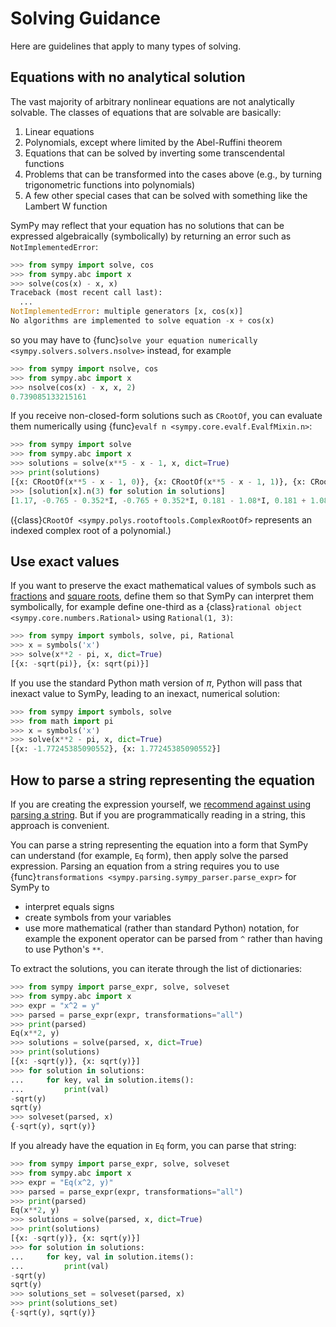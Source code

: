 # Solving Guidance

Here are guidelines that apply to many types of solving.

## Equations with no analytical solution

The vast majority of arbitrary nonlinear equations are not analytically 
solvable. The classes of equations that are solvable are basically:
1. Linear equations
2. Polynomials, except where limited by the Abel-Ruffini theorem
3. Equations that can be solved by inverting some transcendental functions
4. Problems that can be transformed into the cases above 
(e.g., by turning trigonometric functions into polynomials)
5. A few other special cases that can be solved with something like the
Lambert W function

SymPy may reflect that your equation has no solutions that can be expressed 
algebraically (symbolically) by returning an error such as 
`NotImplementedError`:

```py
>>> from sympy import solve, cos
>>> from sympy.abc import x
>>> solve(cos(x) - x, x)
Traceback (most recent call last):
  ...
NotImplementedError: multiple generators [x, cos(x)]
No algorithms are implemented to solve equation -x + cos(x)
```

so you may have to {func}`solve your equation numerically
<sympy.solvers.solvers.nsolve>` instead, for example

```py
>>> from sympy import nsolve, cos
>>> from sympy.abc import x
>>> nsolve(cos(x) - x, x, 2)
0.739085133215161
```

If you receive non-closed-form solutions such as `CRootOf`, you can evaluate
them numerically using {func}`evalf n <sympy.core.evalf.EvalfMixin.n>`:

```py
>>> from sympy import solve
>>> from sympy.abc import x
>>> solutions = solve(x**5 - x - 1, x, dict=True)
>>> print(solutions)
[{x: CRootOf(x**5 - x - 1, 0)}, {x: CRootOf(x**5 - x - 1, 1)}, {x: CRootOf(x**5 - x - 1, 2)}, {x: CRootOf(x**5 - x - 1, 3)}, {x: CRootOf(x**5 - x - 1, 4)}]
>>> [solution[x].n(3) for solution in solutions]
[1.17, -0.765 - 0.352*I, -0.765 + 0.352*I, 0.181 - 1.08*I, 0.181 + 1.08*I]
```

({class}`CRootOf <sympy.polys.rootoftools.ComplexRootOf>` represents an 
indexed complex root of a polynomial.)

## Use exact values

If you want to preserve the exact mathematical values of symbols such as
[fractions](tutorial-gotchas-final-notes) and [square
roots](symbolic-computation), define them so that SymPy can interpret them
symbolically, for example define one-third as a {class}`rational object <sympy.core.numbers.Rational>` using `Rational(1, 3)`:

```py
>>> from sympy import symbols, solve, pi, Rational
>>> x = symbols('x')
>>> solve(x**2 - pi, x, dict=True)
[{x: -sqrt(pi)}, {x: sqrt(pi)}]
```

If you use the standard Python math version of $\pi$, Python will pass that
inexact value to SymPy, leading to an inexact, numerical solution:

```py
>>> from sympy import symbols, solve
>>> from math import pi
>>> x = symbols('x')
>>> solve(x**2 - pi, x, dict=True)
[{x: -1.77245385090552}, {x: 1.77245385090552}]
```

## How to parse a string representing the equation

If you are creating the expression yourself, we 
[recommend against using parsing a string](
https://github.com/sympy/sympy/wiki/Idioms-and-Antipatterns#strings-as-input). But if you are programmatically reading in a string, this approach is convenient.

You can parse a string representing the equation into a form that SymPy can
understand (for example, `Eq` form), then apply solve the parsed expression.
Parsing an equation from a string requires you to use {func}`transformations
<sympy.parsing.sympy_parser.parse_expr>` for SymPy to
- interpret equals signs
- create symbols from your variables
-  use more mathematical (rather than standard Python) notation, 
for example the exponent operator can be parsed from `^` rather than having 
to use Python's `**`.

To extract the solutions, you can iterate through the list of dictionaries:  
    
```py
>>> from sympy import parse_expr, solve, solveset
>>> from sympy.abc import x
>>> expr = "x^2 = y"
>>> parsed = parse_expr(expr, transformations="all")
>>> print(parsed)
Eq(x**2, y)
>>> solutions = solve(parsed, x, dict=True)
>>> print(solutions)
[{x: -sqrt(y)}, {x: sqrt(y)}]
>>> for solution in solutions:
...     for key, val in solution.items():
...         print(val)
-sqrt(y)
sqrt(y)
>>> solveset(parsed, x)
{-sqrt(y), sqrt(y)}
```

If you already have the equation in `Eq` form, you can parse that string:

```py
>>> from sympy import parse_expr, solve, solveset
>>> from sympy.abc import x
>>> expr = "Eq(x^2, y)"
>>> parsed = parse_expr(expr, transformations="all")
>>> print(parsed)
Eq(x**2, y)
>>> solutions = solve(parsed, x, dict=True)
>>> print(solutions)
[{x: -sqrt(y)}, {x: sqrt(y)}]
>>> for solution in solutions:
...     for key, val in solution.items():
...         print(val)
-sqrt(y)
sqrt(y)
>>> solutions_set = solveset(parsed, x)
>>> print(solutions_set)
{-sqrt(y), sqrt(y)}
```
